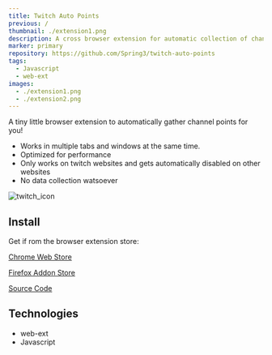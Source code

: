 ```yaml
---
title: Twitch Auto Points
previous: /
thumbnail: ./extension1.png
description: A cross browser extension for automatic collection of channel points
marker: primary
repository: https://github.com/Spring3/twitch-auto-points
tags:
  - Javascript
  - web-ext
images:
  - ./extension1.png
  - ./extension2.png
---
```


A tiny little browser extension to automatically gather channel points for you!

* Works in multiple tabs and windows at the same time.
* Optimized for performance
* Only works on twitch websites and gets automatically disabled on other websites
* No data collection watsoever

![twitch_icon](https://user-images.githubusercontent.com/4171202/77271211-61414c00-6cae-11ea-9b47-60ced4134735.gif)


## Install
Get if rom the browser extension store:

[Chrome Web Store](https://chrome.google.com/webstore/detail/twitch-auto-points/epdcapclkanflhcnialagecbkbpkbcbi)

[Firefox Addon Store](https://addons.mozilla.org/en-US/firefox/addon/twitch-auto-points/)

[Source Code](https://github.com/Spring3/twitch-auto-points)

## Technologies
- web-ext
- Javascript
